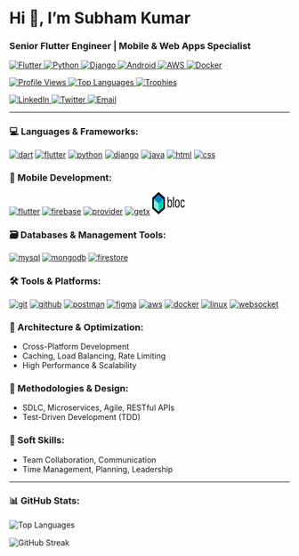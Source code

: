 <!-- ==================== HEADER ==================== -->
<p align="center">
  <!-- Banner (optional) -->
  <!-- <img src="https://yourdomain.com/banner.svg" alt="Banner" width="100%" /> -->

  <!-- Main Title -->
  # Hi 👋, I’m **Subham Kumar**

  <!-- Professional Tagline -->
  ### Senior Flutter Engineer | Mobile & Web Apps Specialist

  <!-- Skill Badges -->
  <p>
    <a href="https://flutter.dev" target="_blank" rel="noreferrer">
      <img src="https://img.shields.io/badge/Flutter-02569B?logo=flutter&style=flat-square" alt="Flutter"/>
    </a>
    <a href="https://www.python.org" target="_blank" rel="noreferrer">
      <img src="https://img.shields.io/badge/Python-3670A0?logo=python&style=flat-square" alt="Python"/>
    </a>
    <a href="https://www.djangoproject.com" target="_blank" rel="noreferrer">
      <img src="https://img.shields.io/badge/Django-092E20?logo=django&style=flat-square" alt="Django"/>
    </a>
    <a href="https://developer.android.com" target="_blank" rel="noreferrer">
      <img src="https://img.shields.io/badge/Android-3DDC84?logo=android&style=flat-square" alt="Android"/>
    </a>
    <a href="https://aws.amazon.com" target="_blank" rel="noreferrer">
      <img src="https://img.shields.io/badge/AWS-232F3E?logo=amazonaws&style=flat-square" alt="AWS"/>
    </a>
    <a href="https://www.docker.com" target="_blank" rel="noreferrer">
      <img src="https://img.shields.io/badge/Docker-2496ED?logo=docker&style=flat-square" alt="Docker"/>
    </a>
  </p>

  <!-- Profile Stats & Trophies -->
  <p>
    <a href="https://komarev.com/ghpvc/?username=the-subham-techpro17&style=flat-square&label=Profile Views">
      <img src="https://komarev.com/ghpvc/?username=the-subham-techpro17&style=flat-square&color=blueviolet" alt="Profile Views"/>
    </a>
    <a href="https://github.com/the-subham-techpro17?tab=repositories">
      <img src="https://github-readme-stats.vercel.app/api/top-langs?username=the-subham-techpro17&layout=compact&theme=transparent&hide_border=true" alt="Top Languages"/>
    </a>
    <a href="https://github-profile-trophy.vercel.app/?username=the-subham-techpro17&theme=onedark&margin-w=15&margin-h=15">
      <img src="https://github-profile-trophy.vercel.app/?username=the-subham-techpro17&theme=onedark&margin-w=15&margin-h=15" alt="Trophies"/>
    </a>
  </p>

  <!-- Social & Contact Badges -->
  <p>
    <a href="https://linkedin.com/in/the-subham-techpro17" target="_blank" rel="noreferrer">
      <img src="https://img.shields.io/badge/LinkedIn-0077B5?logo=linkedin&style=flat-square" alt="LinkedIn"/>
    </a>
    <a href="https://twitter.com/the-subham-techpro17" target="_blank" rel="noreferrer">
      <img src="https://img.shields.io/twitter/follow/the-subham-techpro17?label=Follow&style=flat-square" alt="Twitter"/>
    </a>
    <a href="mailto:subham.techpro17@gmail.com">
      <img src="https://img.shields.io/badge/Email-D14836?logo=gmail&style=flat-square" alt="Email"/>
    </a>
  </p>
</p>
<!-- ================================================= -->




---

### 💻 Languages & Frameworks:
<p align="left">
  <a href="https://dart.dev" target="_blank" rel="noreferrer"><img src="https://cdn.jsdelivr.net/gh/devicons/devicon/icons/dart/dart-original.svg" alt="dart" width="40" height="40"/></a>
  <a href="https://flutter.dev" target="_blank" rel="noreferrer"><img src="https://cdn.jsdelivr.net/gh/devicons/devicon/icons/flutter/flutter-original.svg" alt="flutter" width="40" height="40"/></a>
  <a href="https://www.python.org" target="_blank" rel="noreferrer"><img src="https://cdn.jsdelivr.net/gh/devicons/devicon/icons/python/python-original.svg" alt="python" width="40" height="40"/></a>
  <a href="https://www.djangoproject.com/" target="_blank" rel="noreferrer"><img src="https://cdn.jsdelivr.net/gh/devicons/devicon/icons/django/django-plain.svg" alt="django" width="40" height="40"/></a>
  <a href="https://www.java.com" target="_blank" rel="noreferrer"><img src="https://cdn.jsdelivr.net/gh/devicons/devicon/icons/java/java-original.svg" alt="java" width="40" height="40"/></a>
  <a href="https://www.w3.org/html/" target="_blank" rel="noreferrer"><img src="https://cdn.jsdelivr.net/gh/devicons/devicon/icons/html5/html5-original.svg" alt="html" width="40" height="40"/></a>
  <a href="https://www.w3.org/Style/CSS/" target="_blank" rel="noreferrer"><img src="https://cdn.jsdelivr.net/gh/devicons/devicon/icons/css3/css3-original.svg" alt="css" width="40" height="40"/></a>
</p>

### 📱 Mobile Development:
<p align="left">
  <a href="https://flutter.dev" target="_blank" rel="noreferrer"><img src="https://cdn.jsdelivr.net/gh/devicons/devicon/icons/flutter/flutter-original.svg" alt="flutter" width="40" height="40"/></a>
  <a href="https://firebase.google.com/" target="_blank" rel="noreferrer"><img src="https://cdn.jsdelivr.net/gh/devicons/devicon/icons/firebase/firebase-plain.svg" alt="firebase" width="40" height="40"/></a>
  <a href="https://pub.dev/packages/provider" target="_blank" rel="noreferrer"><img src="https://img.icons8.com/external-tal-revivo-shadow-tal-revivo/40/null/external-provider-a-state-management-tool-used-in-flutter-logo-shadow-tal-revivo.png" alt="provider"/></a>
  <a href="https://pub.dev/packages/get" target="_blank" rel="noreferrer"><img src="https://img.icons8.com/nolan/40/flutter.png" alt="getx"/></a>
  <a href="https://bloclibrary.dev/#/" target="_blank" rel="noreferrer"><img src="https://raw.githubusercontent.com/felangel/bloc/master/docs/assets/bloc_logo_full.png" alt="bloc" width="60" height="40"/></a>
</p>

### 🗃️ Databases & Management Tools:
<p align="left">
  <a href="https://www.mysql.com/" target="_blank" rel="noreferrer"><img src="https://cdn.jsdelivr.net/gh/devicons/devicon/icons/mysql/mysql-original.svg" alt="mysql" width="40" height="40"/></a>
  <a href="https://www.mongodb.com/" target="_blank" rel="noreferrer"><img src="https://cdn.jsdelivr.net/gh/devicons/devicon/icons/mongodb/mongodb-original.svg" alt="mongodb" width="40" height="40"/></a>
  <a href="https://firebase.google.com/products/firestore" target="_blank" rel="noreferrer"><img src="https://img.icons8.com/color/40/google-cloud-firestore.png" alt="firestore"/></a>
</p>

### 🛠️ Tools & Platforms:
<p align="left">
  <a href="https://git-scm.com/" target="_blank" rel="noreferrer"><img src="https://cdn.jsdelivr.net/gh/devicons/devicon/icons/git/git-original.svg" alt="git" width="40" height="40"/></a>
  <a href="https://github.com/" target="_blank" rel="noreferrer"><img src="https://cdn.jsdelivr.net/gh/devicons/devicon/icons/github/github-original.svg" alt="github" width="40" height="40"/></a>
  <a href="https://www.postman.com/" target="_blank" rel="noreferrer"><img src="https://www.vectorlogo.zone/logos/getpostman/getpostman-icon.svg" alt="postman" width="40" height="40"/></a>
  <a href="https://figma.com/" target="_blank" rel="noreferrer"><img src="https://cdn.jsdelivr.net/gh/devicons/devicon/icons/figma/figma-original.svg" alt="figma" width="40" height="40"/></a>
  <a href="https://aws.amazon.com/" target="_blank" rel="noreferrer"><img src="https://cdn.jsdelivr.net/gh/devicons/devicon/icons/amazonwebservices/amazonwebservices-original.svg" alt="aws" width="40" height="40"/></a>
  <a href="https://www.docker.com/" target="_blank" rel="noreferrer"><img src="https://cdn.jsdelivr.net/gh/devicons/devicon/icons/docker/docker-original.svg" alt="docker" width="40" height="40"/></a>
  <a href="https://www.linux.org/" target="_blank" rel="noreferrer"><img src="https://cdn.jsdelivr.net/gh/devicons/devicon/icons/linux/linux-original.svg" alt="linux" width="40" height="40"/></a>
  <a href="https://developer.mozilla.org/en-US/docs/Web/API/WebSockets_API" target="_blank" rel="noreferrer"><img src="https://img.icons8.com/external-flat-icons-inmotus-design/40/external-websocket-web-technology-flat-icons-inmotus-design.png" alt="websocket"/></a>
</p>

### 🧠 Architecture & Optimization:
- Cross-Platform Development
- Caching, Load Balancing, Rate Limiting
- High Performance & Scalability

### 🧩 Methodologies & Design:
- SDLC, Microservices, Agile, RESTful APIs
- Test-Driven Development (TDD)

### 🧠 Soft Skills:
- Team Collaboration, Communication
- Time Management, Planning, Leadership

---

### 📊 GitHub Stats:
<p>
  <img align="center" src="https://github-readme-stats.vercel.app/api/top-langs?username=the-subham-techpro17&show_icons=true&locale=en&layout=compact" alt="Top Languages"/>
</p>

<p>
  <img align="center" src="https://github-readme-streak-stats.herokuapp.com/?user=the-subham-techpro17" alt="GitHub Streak"/>
</p>

